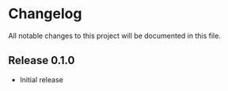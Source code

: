 # Changelog

All notable changes to this project will be documented in this file.

## Release 0.1.0

* Initial release
